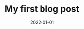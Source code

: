 ---
date: "2022-01-01"
title: "My first blog post"
description: "Welcome! A beautiful day to dive into the intro."
---